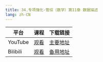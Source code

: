 ```yaml
---
title: 34.专项强化-管综（数学）第11章 数据描述
lang: zh-CN
---
```



| 平台       | 课程   | 下载链接                                          |
|----------|--------|-----------------------------------------------|
| YouTube  | [观看]() | [主要地址](https://www.123684.com/s/hINbTd-S0pg3) |
| Bilibili | [观看]() | [备用地址](https://www.123865.com/s/hINbTd-S0pg3) |
